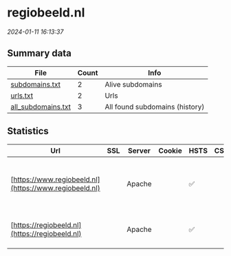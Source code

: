 # regiobeeld.nl
*2024-01-11 16:13:37*
## Summary data
| File       | Count | Info |
|------------|-------|------|
|[subdomains.txt](/data/regiobeeld.nl/subdomains.txt)|2|Alive subdomains|
|[urls.txt](/data/regiobeeld.nl/urls.txt)|2|Urls|
|[all_subdomains.txt](/data/regiobeeld.nl/all_subdomains.txt)|3|All found subdomains (history)|
## Statistics
| Url | SSL | Server | Cookie | HSTS | CSP | XFO | XXP | RP | Tech |Title |
|------------|-------|------|------|------|------|------|------|------|------|------|
|[https://www.regiobeeld.nl](https://www.regiobeeld.nl)| |Apache| |:white_check_mark: | | 1:white_check_mark: | | 3:white_check_mark: |Apache HTTP Server Drupal HSTS PHP|Home | Regiobeel...|
|[https://regiobeeld.nl](https://regiobeeld.nl)| |Apache| |:white_check_mark: | | 1:white_check_mark: | | 3:white_check_mark: |Apache HTTP Server HSTS|301 Moved Perman...|